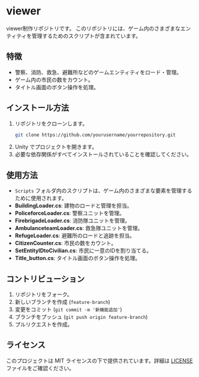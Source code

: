 # viewer
viewer制作リポジトリです。
このリポジトリには、ゲーム内のさまざまなエンティティを管理するためのスクリプトが含まれています。

## 特徴
- 警察、消防、救急、避難所などのゲームエンティティをロード・管理。
- ゲーム内の市民の数をカウント。
- タイトル画面のボタン操作を処理。

## インストール方法
1. リポジトリをクローンします。
   ```sh
   git clone https://github.com/yourusername/yourrepository.git
   ```
2. Unity でプロジェクトを開きます。
3. 必要な依存関係がすべてインストールされていることを確認してください。

## 使用方法
- `Scripts` フォルダ内のスクリプトは、ゲーム内のさまざまな要素を管理するために使用されます。
- **BuildingLoader.cs**: 建物のロードと管理を担当。
- **PoliceforceLoader.cs**: 警察ユニットを管理。
- **FirebrigadeLoader.cs**: 消防隊ユニットを管理。
- **AmbulanceteamLoader.cs**: 救急隊ユニットを管理。
- **RefugeLoader.cs**: 避難所のロードと追跡を担当。
- **CitizenCounter.cs**: 市民の数をカウント。
- **SetEntityIDtoCivilian.cs**: 市民に一意のIDを割り当てる。
- **Title_button.cs**: タイトル画面のボタン操作を処理。

## コントリビューション
1. リポジトリをフォーク。
2. 新しいブランチを作成 (`feature-branch`)
3. 変更をコミット (`git commit -m '新機能追加'`)
4. ブランチをプッシュ (`git push origin feature-branch`)
5. プルリクエストを作成。

## ライセンス
このプロジェクトは MIT ライセンスの下で提供されています。詳細は [LICENSE](LICENSE) ファイルをご確認ください。

